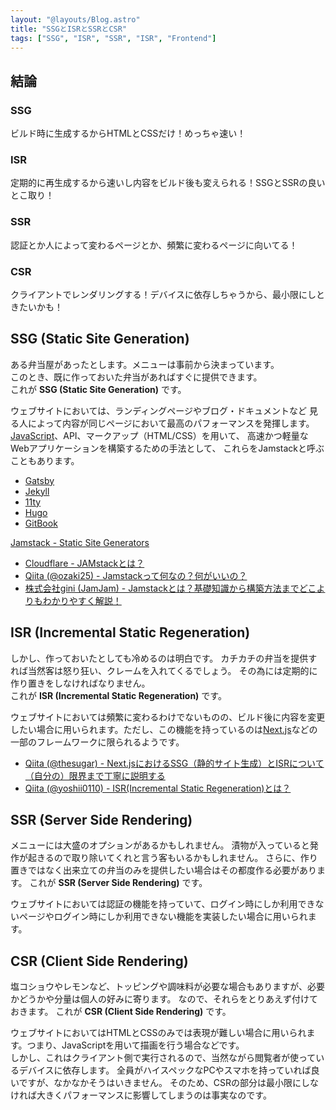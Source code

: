 ```yaml
---
layout: "@layouts/Blog.astro"
title: "SSGとISRとSSRとCSR"
tags: ["SSG", "ISR", "SSR", "ISR", "Frontend"]
---
```


## 結論  

### SSG  

  ビルド時に生成するからHTMLとCSSだけ！めっちゃ速い！  

### ISR  

  定期的に再生成するから速いし内容をビルド後も変えられる！SSGとSSRの良いとこ取り！  

### SSR  

  認証とか人によって変わるページとか、頻繁に変わるページに向いてる！  

### CSR  

  クライアントでレンダリングする！デバイスに依存しちゃうから、最小限にしときたいかも！  

[nextjs]: https://nextjs.org/
[javascript]: https://developer.mozilla.org/ja/docs/Web/JavaScript

## SSG (Static Site Generation)  

  ある弁当屋があったとします。メニューは事前から決まっています。  
  このとき、既に作っておいた弁当があればすぐに提供できます。  
  これが **SSG (Static Site Generation)** です。  

  ウェブサイトにおいては、ランディングページやブログ・ドキュメントなど
  見る人によって内容が同じページにおいて最高のパフォーマンスを発揮します。  
  [JavaScript][javascript]、API、マークアップ（HTML/CSS）を用いて、
  高速かつ軽量なWebアプリケーションを構築するための手法として、
  これらをJamstackと呼ぶこともあります。  

<!--  -->
- [Gatsby](https://www.gatsbyjs.com/)
- [Jekyll](https://jekyllrb.com/)
- [11ty](https://www.11ty.dev/)
- [Hugo](https://gohugo.io/)
- [GitBook](https://www.gitbook.com/)
<!--  -->

  [Jamstack - Static Site Generators](https://jamstack.org/generators/)  

<!--  -->
- [Cloudflare - JAMstackとは？](https://www.cloudflare.com/ja-jp/learning/performance/what-is-jamstack/)
- [Qiita (@ozaki25) - Jamstackって何なの？何がいいの？](https://qiita.com/ozaki25/items/4075d03278d1fb51cc37)
- [株式会社gini (JamJam) - Jamstackとは？基礎知識から構築方法までどこよりもわかりやすく解説！](https://gini.co.jp/blog/what-is-jamstack)
<!--  -->

## ISR (Incremental Static Regeneration)  

  しかし、作っておいたとしても冷めるのは明白です。
  カチカチの弁当を提供すれば当然客は怒り狂い、クレームを入れてくるでしょう。
  その為には定期的に作り置きをしなければなりません。  
  これが **ISR (Incremental Static Regeneration)** です。  

  ウェブサイトにおいては頻繁に変わるわけでないものの、ビルド後に内容を変更したい場合に用いられます。ただし、この機能を持っているのは[Next.js][nextjs]などの一部のフレームワークに限られるようです。  

<!--  -->
- [Qiita (@thesugar) - Next.jsにおけるSSG（静的サイト生成）とISRについて（自分の）限界まで丁寧に説明する](https://qiita.com/thesugar/items/47ec3d243d00ddd0b4ed)
- [Qiita (@yoshii0110) - ISR(Incremental Static Regeneration)とは？](https://qiita.com/yoshii0110/items/db707ed61030c01c2353)
<!--  -->

## SSR (Server Side Rendering)  

  メニューには大盛のオプションがあるかもしれません。
  漬物が入っていると発作が起きるので取り除いてくれと言う客もいるかもしれません。
  さらに、作り置きではなく出来立ての弁当のみを提供したい場合はその都度作る必要があります。
  これが **SSR (Server Side Rendering)** です。  

  ウェブサイトにおいては認証の機能を持っていて、ログイン時にしか利用できないページやログイン時にしか利用できない機能を実装したい場合に用いられます。  

## CSR (Client Side Rendering)  

  塩コショウやレモンなど、トッピングや調味料が必要な場合もありますが、必要かどうかや分量は個人の好みに寄ります。
  なので、それらをとりあえず付けておきます。
  これが **CSR (Client Side Rendering)** です。  

  ウェブサイトにおいてはHTMLとCSSのみでは表現が難しい場合に用いられます。つまり、JavaScriptを用いて描画を行う場合などです。  
  しかし、これはクライアント側で実行されるので、当然ながら閲覧者が使っているデバイスに依存します。
  全員がハイスペックなPCやスマホを持っていれば良いですが、なかなかそうはいきません。
  そのため、CSRの部分は最小限にしなければ大きくパフォーマンスに影響してしまうのは事実なのです。  
